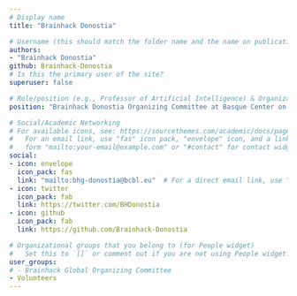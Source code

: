 ```yaml
---
# Display name
title: "Brainhack Donostia"

# Username (this should match the folder name and the name on publications)
authors:
- "Brainhack Donostia"
github: Brainhack-Donostia
# Is this the primary user of the site?
superuser: false

# Role/position (e.g., Professor of Artificial Intelligence) & Organizations/Affiliations
position: "Brainhack Donostia Organizing Committee at Basque Center on Cognition, Brain and Language, Donostia-San Sebastián, Basque Country, Spain"

# Social/Academic Networking
# For available icons, see: https://sourcethemes.com/academic/docs/page-builder/#icons
#   For an email link, use "fas" icon pack, "envelope" icon, and a link in the
#   form "mailto:your-email@example.com" or "#contact" for contact widget.
social:
- icon: envelope
  icon_pack: fas
  link: "mailto:bhg-donostia@bcbl.eu"  # For a direct email link, use "mailto:test@example.org".
- icon: twitter
  icon_pack: fab
  link: https://twitter.com/BHDonostia
- icon: github
  icon_pack: fab
  link: https://github.com/Brainhack-Donostia

# Organizational groups that you belong to (for People widget)
#   Set this to `[]` or comment out if you are not using People widget.
user_groups:
# - Brainhack Global Organizing Committee
- Volunteers
---
```

